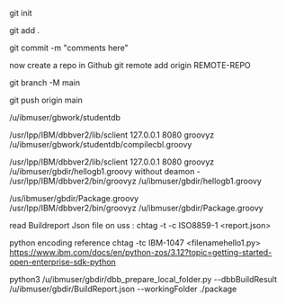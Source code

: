 git init

git add .

git commit -m "comments here"

now create a repo in Github
git remote add origin REMOTE-REPO

git branch -M main

git push origin main

/u/ibmuser/gbwork/studentdb

/usr/lpp/IBM/dbbver2/lib/sclient 127.0.0.1 8080 groovyz  /u/ibmuser/gbwork/studentdb/compilecbl.groovy

 /usr/lpp/IBM/dbbver2/lib/sclient 127.0.0.1 8080 groovyz /u/ibmuser/gbdir/hellogb1.groovy
without deamon - /usr/lpp/IBM/dbbver2/bin/groovyz /u/ibmuser/gbdir/hellogb1.groovy

/us/ibmuser/gbdir/Package.groovy    
/usr/lpp/IBM/dbbver2/bin/groovyz /u/ibmuser/gbdir/Package.groovy

read Buildreport Json file on uss : chtag -t -c ISO8859-1 <report.json>

python encoding reference chtag -tc IBM-1047 <filenamehello1.py>
https://www.ibm.com/docs/en/python-zos/3.12?topic=getting-started-open-enterprise-sdk-python 

python3 /u/ibmuser/gbdir/dbb_prepare_local_folder.py --dbbBuildResult /u/ibmuser/gbdir/BuildReport.json --workingFolder ./package

